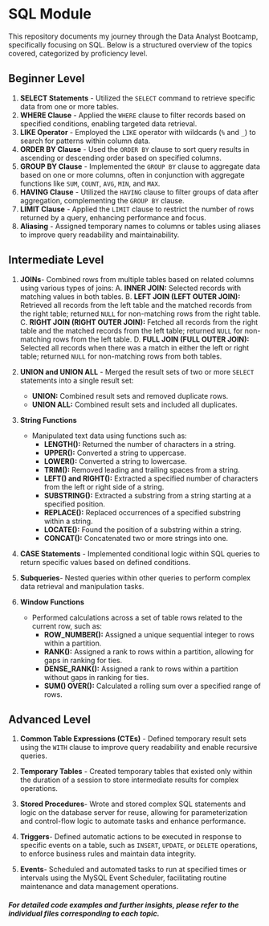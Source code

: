 # SQL Module

This repository documents my journey through the Data Analyst Bootcamp, specifically focusing on SQL. Below is a structured overview of the topics covered, categorized by proficiency level.

## Beginner Level

1. **SELECT Statements**   - Utilized the `SELECT` command to retrieve specific data from one or more tables.
2. **WHERE Clause**   - Applied the `WHERE` clause to filter records based on specified conditions, enabling targeted data retrieval.
3. **LIKE Operator**   - Employed the `LIKE` operator with wildcards (`%` and `_`) to search for patterns within column data.
4. **ORDER BY Clause**  - Used the `ORDER BY` clause to sort query results in ascending or descending order based on specified columns.
5. **GROUP BY Clause**   - Implemented the `GROUP BY` clause to aggregate data based on one or more columns, often in conjunction with aggregate functions like `SUM`, `COUNT`, `AVG`, `MIN`, and `MAX`.
6. **HAVING Clause**   - Utilized the `HAVING` clause to filter groups of data after aggregation, complementing the `GROUP BY` clause.
7. **LIMIT Clause**   - Applied the `LIMIT` clause to restrict the number of rows returned by a query, enhancing performance and focus.
8. **Aliasing**   - Assigned temporary names to columns or tables using aliases to improve query readability and maintainability.

## Intermediate Level
1. **JOINs**- Combined rows from multiple tables based on related columns using various types of joins:
  A. **INNER JOIN:** Selected records with matching values in both tables.
  B. **LEFT JOIN (LEFT OUTER JOIN):** Retrieved all records from the left table and the matched records from the right table; returned `NULL` for non-matching rows from the right table.
  C. **RIGHT JOIN (RIGHT OUTER JOIN):** Fetched all records from the right table and the matched records from the left table; returned `NULL` for non-matching rows from the left table.
  D. **FULL JOIN (FULL OUTER JOIN):** Selected all records when there was a match in either the left or right table; returned `NULL` for non-matching rows from both tables.

2. **UNION and UNION ALL** - Merged the result sets of two or more `SELECT` statements into a single result set:
     - **UNION:** Combined result sets and removed duplicate rows.
     - **UNION ALL:** Combined result sets and included all duplicates.

3. **String Functions**
   - Manipulated text data using functions such as:
     - **LENGTH():** Returned the number of characters in a string.
     - **UPPER():** Converted a string to uppercase.
     - **LOWER():** Converted a string to lowercase.
     - **TRIM():** Removed leading and trailing spaces from a string.
     - **LEFT() and RIGHT():** Extracted a specified number of characters from the left or right side of a string.
     - **SUBSTRING():** Extracted a substring from a string starting at a specified position.
     - **REPLACE():** Replaced occurrences of a specified substring within a string.
     - **LOCATE():** Found the position of a substring within a string.
     - **CONCAT():** Concatenated two or more strings into one.

4. **CASE Statements** - Implemented conditional logic within SQL queries to return specific values based on defined conditions.

5. **Subqueries**- Nested queries within other queries to perform complex data retrieval and manipulation tasks.

6. **Window Functions**
   - Performed calculations across a set of table rows related to the current row, such as:
     - **ROW_NUMBER():** Assigned a unique sequential integer to rows within a partition.
     - **RANK():** Assigned a rank to rows within a partition, allowing for gaps in ranking for ties.
     - **DENSE_RANK():** Assigned a rank to rows within a partition without gaps in ranking for ties.
     - **SUM() OVER():** Calculated a rolling sum over a specified range of rows.

## Advanced Level

1. **Common Table Expressions (CTEs)** - Defined temporary result sets using the `WITH` clause to improve query readability and enable recursive queries.

2. **Temporary Tables** - Created temporary tables that existed only within the duration of a session to store intermediate results for complex operations.

3. **Stored Procedures**- Wrote and stored complex SQL statements and logic on the database server for reuse, allowing for parameterization and control-flow logic to automate tasks and enhance performance.

4. **Triggers**- Defined automatic actions to be executed in response to specific events on a table, such as `INSERT`, `UPDATE`, or `DELETE` operations, to enforce business rules and maintain data integrity.

5. **Events**- Scheduled and automated tasks to run at specified times or intervals using the MySQL Event Scheduler, facilitating routine maintenance and data management operations.



##### For detailed code examples and further insights, please refer to the individual files corresponding to each topic.
 

